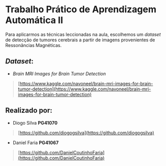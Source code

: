 # Trabalho Prático de Aprendizagem Automática II

Para aplicarmos as técnicas leccionadas na aula, escolhemos um *dataset* de detecção de tumores cerebrais a partir de imagens provenientes de Ressonâncias Magnéticas.

## *Dataset*:
- *Brain MRI Images for Brain Tumor Detection*
>[https://www.kaggle.com/navoneel/brain-mri-images-for-brain-tumor-detection](https://www.kaggle.com/navoneel/brain-mri-images-for-brain-tumor-detection)

## Realizado por:
- Diogo Silva **PG41070**
> [https://github.com/diogogsilva](https://github.com/diogogsilva)
- Daniel Faria **PG41067**
> [https://github.com/DanielCoutinhoFaria](https://github.com/DanielCoutinhoFaria)